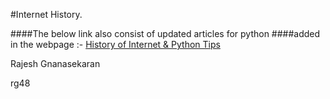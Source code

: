 #Internet History.

####The below link also consist of updated articles for python
####added in the webpage :-
[History of Internet & Python Tips](https://rajesh007x.github.io/internetHistory/public_html/index.html)

Rajesh Gnanasekaran

rg48
